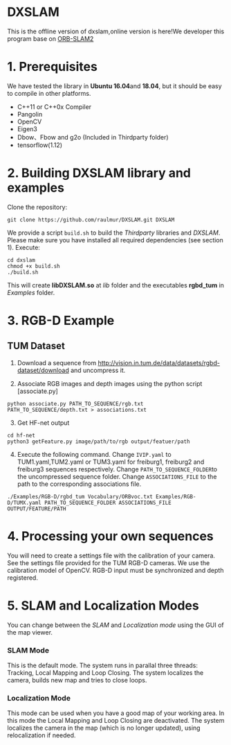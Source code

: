 # DXSLAM
This is the offline version of dxslam,online version is here!We developer this program base on [ORB-SLAM2](https://github.com/raulmur/ORB_SLAM2)

# 1. Prerequisites
We have tested the library in **Ubuntu 16.04**and **18.04**, but it should be easy to compile in other platforms.
* C++11 or C++0x Compiler
* Pangolin
* OpenCV
* Eigen3
* Dbow、Fbow and g2o (Included in Thirdparty folder)
* tensorflow(1.12)
# 2. Building DXSLAM library and examples

Clone the repository:
```
git clone https://github.com/raulmur/DXSLAM.git DXSLAM
```

We provide a script `build.sh` to build the *Thirdparty* libraries and *DXSLAM*. Please make sure you have installed all required dependencies (see section 1). Execute:
```
cd dxslam
chmod +x build.sh
./build.sh
```

This will create **libDXSLAM.so**  at *lib* folder and the executables **rgbd_tum** in *Examples* folder.

# 3. RGB-D Example

## TUM Dataset

1. Download a sequence from http://vision.in.tum.de/data/datasets/rgbd-dataset/download and uncompress it.

2. Associate RGB images and depth images using the python script [associate.py]

  ```
  python associate.py PATH_TO_SEQUENCE/rgb.txt PATH_TO_SEQUENCE/depth.txt > associations.txt
  ```
3. Get HF-net output
  ```
  cd hf-net
  python3 getFeature.py image/path/to/rgb output/featuer/path
  ```
    
4. Execute the following command. Change `IVIP.yaml` to TUM1.yaml,TUM2.yaml or TUM3.yaml for freiburg1, freiburg2 and freiburg3 sequences respectively. Change `PATH_TO_SEQUENCE_FOLDER`to the uncompressed sequence folder. Change `ASSOCIATIONS_FILE` to the path to the corresponding associations file.
  ```
  ./Examples/RGB-D/rgbd_tum Vocabulary/ORBvoc.txt Examples/RGB-D/TUMX.yaml PATH_TO_SEQUENCE_FOLDER ASSOCIATIONS_FILE OUTPUT/FEATURE/PATH
  ```
  
# 4. Processing your own sequences
You will need to create a settings file with the calibration of your camera. See the settings file provided for the TUM  RGB-D cameras. We use the calibration model of OpenCV. RGB-D input must be synchronized and depth registered.

# 5. SLAM and Localization Modes
You can change between the *SLAM* and *Localization mode* using the GUI of the map viewer.

### SLAM Mode
This is the default mode. The system runs in parallal three threads: Tracking, Local Mapping and Loop Closing. The system localizes the camera, builds new map and tries to close loops.

### Localization Mode
This mode can be used when you have a good map of your working area. In this mode the Local Mapping and Loop Closing are deactivated. The system localizes the camera in the map (which is no longer updated), using relocalization if needed. 

